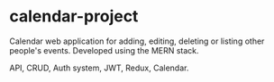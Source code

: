 # calendar-project

Calendar web application for adding, editing, deleting or listing other people's events. Developed using the MERN stack.

API, CRUD, Auth system, JWT, Redux, Calendar.

